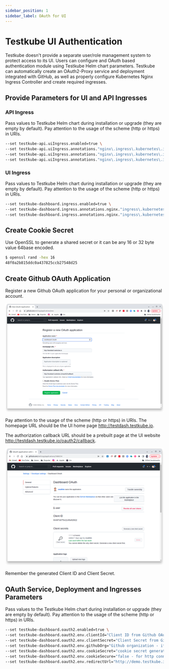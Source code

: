```yaml
---
sidebar_position: 1
sidebar_label: OAuth for UI
---
```

# Testkube UI Authentication

Testkube doesn't provide a separate user/role management system to protect access to its UI.
Users can configure and OAuth based authentication module using Testkube Helm chart parameters.
Testkube can automatically create an OAuth2-Proxy service and deployment integrated 
with GitHub, as well as properly configure Kubernetes Nginx Ingress Controller and create required 
ingresses.

## **Provide Parameters for UI and API Ingresses**

### **API Ingress**

Pass values to Testkube Helm chart during installation or upgrade (they are empty by default).
Pay attention to the usage of the scheme (http or https) in URIs.

```bash
--set testkube-api.uiIngress.enabled=true \
--set testkube-api.uiIngress.annotations."nginx\.ingress\.kubernetes\.io/auth-url"="http://\$host/oauth2/auth" \
--set testkube-api.uiIngress.annotations."nginx\.ingress\.kubernetes\.io/auth-signin"="http://\$host/oauth2/start?rd=\$escaped_request_uri" \
--set testkube-api.uiIngress.annotations."nginx\.ingress\.kubernetes\.io/access-control-allow-origin" = "*"
```

### **UI Ingress**

Pass values to Testkube Helm chart during installation or upgrade (they are empty by default).
Pay attention to the usage of the scheme (http or https) in URIs.

```bash
--set testkube-dashboard.ingress.enabled=true \
--set testkube-dashboard.ingress.annotations.nginx."ingress\.kubernetes\.io/auth-url"="http://\$host/oauth2/auth"
--set testkube-dashboard.ingress.annotations.nginx."ingress\.kubernetes\.io/auth-signin"="http://\$host/oauth2/start?rd=\$escaped_request_uri"
```

## **Create Cookie Secret**

Use OpenSSL to generate a shared secret or it can be any 16 or 32 byte value 64base encoded.

```bash
$ openssl rand -hex 16
48f0a2b815ddc0a437825ccb27548d25
```

## **Create Github OAuth Application**

Register a new Github OAuth application for your personal or organizational account.

![Register new App](../img/github_app_request_ui.png)

Pay attention to the usage of the scheme (http or https) in URIs.
The homepage URL
should be the UI home page http://testdash.testkube.io.

The authorization callback URL
should be a prebuilt page at the UI website http://testdash.testkube.io/oauth2/callback.

![View created App](../img/github_app_response_ui.png)

Remember the generated Client ID and Client Secret.

## **OAuth Service, Deployment and Ingresses Parameters**

Pass values to the Testkube Helm chart during installation or upgrade (they are empty by default).
Pay attention to the usage of the scheme (http or https) in URIs.

```bash
--set testkube-dashboard.oauth2.enabled=true \
--set testkube-dashboard.oauth2.env.clientId="Client ID from Github OAuth application" \
--set testkube-dashboard.oauth2.env.clientSecret="Client Secret from Github OAuth application" \
--set testkube-dashboard.oauth2.env.githubOrg="Github organization - if you need to provide access only to members of your organization" \
--set testkube-dashboard.oauth2.env.cookieSecret="cookie secret generated above" \
--set testkube-dashboard.oauth2.env.cookieSecure="false - for http connection, true - for https connections" \
--set testkube-dashboard.oauth2.env.redirectUrl="http://demo.testkube.io/oauth2/callback"
```
